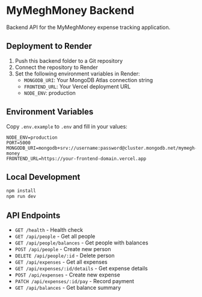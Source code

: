 # MyMeghMoney Backend

Backend API for the MyMeghMoney expense tracking application.

## Deployment to Render

1. Push this backend folder to a Git repository
2. Connect the repository to Render
3. Set the following environment variables in Render:
   - `MONGODB_URI`: Your MongoDB Atlas connection string
   - `FRONTEND_URL`: Your Vercel deployment URL
   - `NODE_ENV`: production

## Environment Variables

Copy `.env.example` to `.env` and fill in your values:

```
NODE_ENV=production
PORT=5000
MONGODB_URI=mongodb+srv://username:password@cluster.mongodb.net/mymegh-money
FRONTEND_URL=https://your-frontend-domain.vercel.app
```

## Local Development

```bash
npm install
npm run dev
```

## API Endpoints

- `GET /health` - Health check
- `GET /api/people` - Get all people
- `GET /api/people/balances` - Get people with balances
- `POST /api/people` - Create new person
- `DELETE /api/people/:id` - Delete person
- `GET /api/expenses` - Get all expenses
- `GET /api/expenses/:id/details` - Get expense details
- `POST /api/expenses` - Create new expense
- `PATCH /api/expenses/:id/pay` - Record payment
- `GET /api/balances` - Get balance summary
